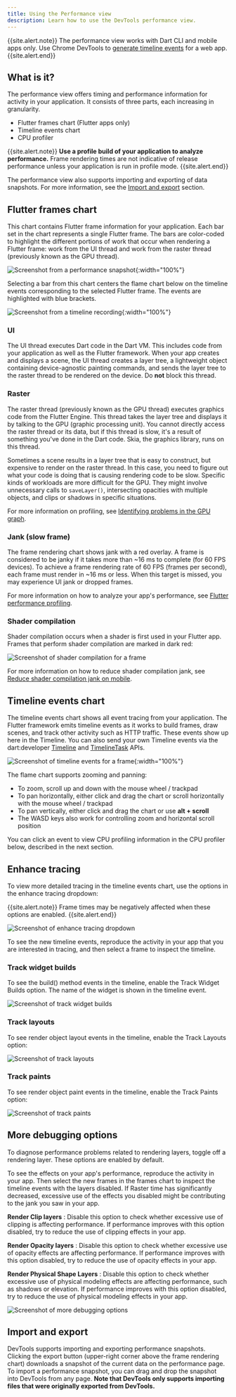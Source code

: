 ```yaml
---
title: Using the Performance view
description: Learn how to use the DevTools performance view.
---
```


{{site.alert.note}}
  The performance view works with Dart CLI and mobile apps only.
  Use Chrome DevTools to [generate timeline events][]
  for a web app.
{{site.alert.end}}

## What is it?

The performance view offers timing and performance information for activity in
your application. It consists of three parts, each increasing in granularity.

* Flutter frames chart (Flutter apps only)
* Timeline events chart
* CPU profiler

{{site.alert.note}}
  **Use a profile build of your application to analyze performance.**
  Frame rendering times are not indicative of release performance
  unless your application is run in profile mode.
{{site.alert.end}}

The performance view also supports importing and exporting of
data snapshots. For more information, see the [Import and export][] section.

## Flutter frames chart

This chart contains Flutter frame information for your application. Each bar set
in the chart represents a single Flutter frame. The bars are color-coded to
highlight the different portions of work that occur when rendering a Flutter
frame: work from the UI thread and work from the raster thread (previously known
as the GPU thread).

![Screenshot from a performance snapshot]({{site.url}}/assets/images/docs/tools/devtools/performance-flutter-frames-chart.png){:width="100%"}

Selecting a bar from this chart centers the flame chart below on the timeline
events corresponding to the selected Flutter frame. The events are highlighted
with blue brackets.

![Screenshot from a timeline recording]({{site.url}}/assets/images/docs/tools/devtools/performance-timeline-events-chart-selected-frame.png){:width="100%"}

### UI

The UI thread executes Dart code in the Dart VM. This includes
code from your application as well as the Flutter framework.
When your app creates and displays a scene, the UI thread creates
a layer tree, a lightweight object containing device-agnostic
painting commands, and sends the layer tree to the raster thread
to be rendered on the device. Do **not** block this thread.

### Raster

The raster thread (previously known as the GPU thread) executes 
graphics code from the Flutter Engine.
This thread takes the layer tree and displays it by talking to
the GPU (graphic processing unit). You cannot directly access
the raster thread or its data, but if this thread is slow, it's a
result of something you've done in the Dart code. Skia, the
graphics library, runs on this thread.

Sometimes a scene results in a layer tree that is easy to construct,
but expensive to render on the raster thread. In this case, you
need to figure out what your code is doing that is causing
rendering code to be slow. Specific kinds of workloads are more
difficult for the GPU. They might involve unnecessary calls to
`saveLayer()`, intersecting opacities with multiple objects,
and clips or shadows in specific situations.

For more information on profiling, see
[Identifying problems in the GPU graph][GPU graph].

### Jank (slow frame)

The frame rendering chart shows jank with a red overlay.
A frame is considered to be janky if it takes more than
~16 ms to complete (for 60 FPS devices). To achieve a frame rendering rate of
60 FPS (frames per second), each frame must render in
~16 ms or less. When this target is missed, you may
experience UI jank or dropped frames.

For more information on how to analyze your app's performance,
see [Flutter performance profiling][].

### Shader compilation
Shader compilation occurs when a shader is first used in your Flutter
app. Frames that perform shader compilation are marked in dark
red:

![Screenshot of shader compilation for a frame]({{site.url}}/assets/images/docs/tools/devtools/shader-compilation-frames-chart.png)

For more information on how to reduce shader compilation jank, see [Reduce
shader compilation jank on mobile][].

## Timeline events chart

The timeline events chart shows all event tracing from your application.
The Flutter framework emits timeline events as it works to build frames, draw
scenes, and track other activity such as HTTP traffic. These events show up here
in the Timeline. You can also send your own Timeline events via the
dart:developer
[Timeline]({{site.api}}/flutter/dart-developer/Timeline-class.html)
and [TimelineTask]({{site.api}}/flutter/dart-developer/TimelineTask-class.html)
APIs.

![Screenshot of timeline events for a frame]({{site.url}}/assets/images/docs/tools/devtools/performance-timeline-events-chart.png){:width="100%"}

The flame chart supports zooming and panning:
* To zoom, scroll up and down with the mouse wheel / trackpad
* To pan horizontally, either click and drag the chart or scroll horizontally
with the mouse wheel / trackpad
* To pan vertically, either click and drag the chart or use **alt + scroll**
* The WASD keys also work for controlling zoom and horizontal scroll position

You can click an event to view CPU profiling information in the CPU profiler
below, described in the next section.

## Enhance tracing 

To view more detailed tracing in the timeline events chart,
use the options in the enhance tracing dropdown:

{{site.alert.note}}
  Frame times may be negatively affected when these options are enabled.
{{site.alert.end}}

![Screenshot of enhance tracing dropdown]({{site.url}}/assets/images/docs/tools/devtools/enhance-tracing.png)

To see the new timeline events,
reproduce the activity in your app that you are interested in tracing,
and then select a frame to inspect the timeline.

### Track widget builds

To see the build() method events in the timeline,
enable the Track Widget Builds option.
The name of the widget is shown in the timeline event.

![Screenshot of track widget builds]({{site.url}}/assets/images/docs/tools/devtools/track-widget-builds.png)

### Track layouts

To see render object layout events in the timeline,
enable the Track Layouts option:

![Screenshot of track layouts]({{site.url}}/assets/images/docs/tools/devtools/track-layouts.png)

### Track paints

To see render object paint events in the timeline,
enable the Track Paints option:


![Screenshot of track paints]({{site.url}}/assets/images/docs/tools/devtools/track-paints.png)

## More debugging options

To diagnose performance problems related to rendering layers,
toggle off a rendering layer.
These options are enabled by default.

To see the effects on your app's performance,
reproduce the activity in your app.
Then select the new frames in the frames chart
to inspect the timeline events
with the layers disabled.
If Raster time has significantly decreased,
excessive use of the effects you disabled might be contributing
to the jank you saw in your app.

**Render Clip layers**
:  Disable this option  to check whether excessive use of clipping
  is affecting performance.
  If performance improves with this option disabled,
  try to reduce the use of clipping effects in your app.
  
**Render Opacity layers**
:  Disable this option to check whether
   excessive use of opacity effects are affecting performance.
   If performance improves with this option disabled,
   try to reduce the use of opacity effects in your app.
  
**Render Physical Shape Layers**
:  Disable this option to check whether excessive
   use of physical modeling effects are affecting performance,
  such as shadows or elevation.
  If performance improves with this option disabled,
  try to reduce the use of physical modeling effects in your app.

![Screenshot of more debugging options]({{site.url}}/assets/images/docs/tools/devtools/more-debugging-options.png)

## Import and export

DevTools supports importing and exporting performance snapshots.
Clicking the export button (upper-right corner above the
frame rendering chart) downloads a snapshot of the current data on the
performance page. To import a performance snapshot, you can drag and drop the
snapshot into DevTools from any page. **Note that DevTools only
supports importing files that were originally exported from DevTools.**

[generate timeline events]: {{site.developers}}/web/tools/chrome-devtools/evaluate-performance/performance-reference
[GPU graph]: {{site.url}}/perf/rendering/ui-performance#identifying-problems-in-the-gpu-graph
[Flutter performance profiling]: {{site.url}}/perf/rendering/ui-performance
[Reduce shader compilation jank on mobile]: {{site.url}}/perf/rendering/shader
[Import and export]: #import-and-export
